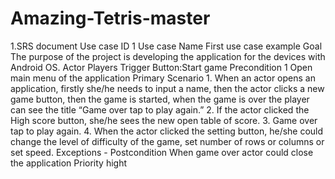 # Amazing-Tetris-master
 
1.SRS document
Use case ID 1
Use case Name First use case example
Goal The purpose of the project is developing the
application for the devices with Android OS.
Actor Players
Trigger Button:Start game
Precondition 1 Open main menu of the application
Primary Scenario 1. When an actor opens an application, firstly
she/he needs to input a name, then the
actor clicks a new game button, then the
game is started, when the game is over the
player can see the title “Game over tap to
play again.”
2. If the actor clicked the High score button,
she/he sees the new open table of score.
3. Game over tap to play again.
4. When the actor clicked the setting button,
he/she could change the level of difficulty of
the game, set number of rows or columns or
set speed.
Exceptions -
Postcondition When game over actor could close the application
Priority hight
